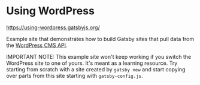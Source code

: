 # Using WordPress

https://using-wordpress.gatsbyjs.org/

Example site that demonstrates how to build Gatsby sites that pull data from the
[WordPress CMS API](https://www.wordpress.com/).

IMPORTANT NOTE: This example site won't keep working if you switch the WordPress site to one of yours. It's meant as a learning resource. Try starting from scratch with a site created by `gatsby new` and start copying over parts from this site starting with `gatsby-config.js`.
